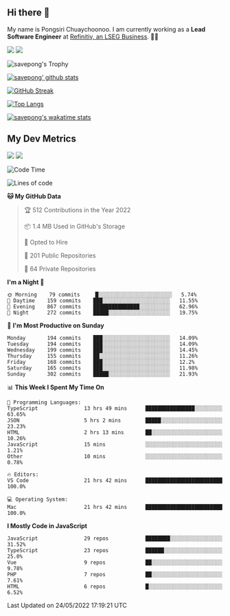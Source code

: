 ## Hi there 👋

My name is Pongsiri Chuaychoonoo. I am currently working as a **Lead Software Engineer** at [Refinitiv, an LSEG Business](https://www.refinitiv.com). 👨‍💻

[<img src="https://img.shields.io/badge/savepong.com-%230077B5.svg?&style=for-the-badge&color=81e6d9" />](https://savepong.com)
[<img src="https://img.shields.io/badge/linkedin-%230077B5.svg?&style=for-the-badge&logo=linkedin&logoColor=white" />](https://www.linkedin.com/in/savepong)

![savepong's Trophy](https://github-profile-trophy.vercel.app/?username=savepong&theme=flat&rank=SECRET,SSS,SS,S,AAA,AA,A&margin-w=15&no-bg=true&no-frame=true)

[![savepong' github stats](https://github-readme-stats.vercel.app/api?username=savepong&show_icons=true&count_private=true&theme=gotham&hide_border=true&bg_color=00000000&text_color=768390FF)](https://savepong.com/posts/stats)

[![GitHub Streak](https://github-readme-streak-stats.herokuapp.com?user=savepong&theme=gotham&hide_border=true&background=00000000&dates=768390FF)](https://savepong.com/posts/stats)

[![Top Langs](https://github-readme-stats.vercel.app/api/top-langs/?username=savepong&layout=compact&langs_count=10&theme=gotham&hide_border=true&bg_color=00000000&text_color=768390FF)](https://savepong.com/posts/stats)

[![savepong's wakatime stats](https://github-readme-stats.vercel.app/api/wakatime?username=@savepong&layout=default&theme=gotham&hide_border=true&bg_color=00000000&text_color=768390FF)](https://savepong.com/posts/stats)

## My Dev Metrics

[![](https://komarev.com/ghpvc/?username=savepong&color=blue&label=Profile%20Views)](https://github.com/savepong)
[![](https://img.shields.io/github/followers/savepong?label=GitHub%20Followers)](https://github.com/savepong)

<!--START_SECTION:waka-->
![Code Time](http://img.shields.io/badge/Code%20Time-0%20secs-blue)

![Lines of code](https://img.shields.io/badge/From%20Hello%20World%20I%27ve%20Written-4%20Million%20lines%20of%20code-blue)

**🐱 My GitHub Data** 

> 🏆 512 Contributions in the Year 2022
 > 
> 📦 1.4 MB Used in GitHub's Storage 
 > 
> 💼 Opted to Hire
 > 
> 📜 201 Public Repositories 
 > 
> 🔑 64 Private Repositories  
 > 
**I'm a Night 🦉** 

```text
🌞 Morning    79 commits     █░░░░░░░░░░░░░░░░░░░░░░░░   5.74% 
🌆 Daytime    159 commits    ███░░░░░░░░░░░░░░░░░░░░░░   11.55% 
🌃 Evening    867 commits    ███████████████░░░░░░░░░░   62.96% 
🌙 Night      272 commits    █████░░░░░░░░░░░░░░░░░░░░   19.75%

```
📅 **I'm Most Productive on Sunday** 

```text
Monday       194 commits    ███░░░░░░░░░░░░░░░░░░░░░░   14.09% 
Tuesday      194 commits    ███░░░░░░░░░░░░░░░░░░░░░░   14.09% 
Wednesday    199 commits    ███░░░░░░░░░░░░░░░░░░░░░░   14.45% 
Thursday     155 commits    ██░░░░░░░░░░░░░░░░░░░░░░░   11.26% 
Friday       168 commits    ███░░░░░░░░░░░░░░░░░░░░░░   12.2% 
Saturday     165 commits    ███░░░░░░░░░░░░░░░░░░░░░░   11.98% 
Sunday       302 commits    █████░░░░░░░░░░░░░░░░░░░░   21.93%

```


📊 **This Week I Spent My Time On** 

```text
💬 Programming Languages: 
TypeScript               13 hrs 49 mins      ████████████████░░░░░░░░░   63.65% 
JSON                     5 hrs 2 mins        █████░░░░░░░░░░░░░░░░░░░░   23.23% 
HTML                     2 hrs 13 mins       ██░░░░░░░░░░░░░░░░░░░░░░░   10.26% 
JavaScript               15 mins             ░░░░░░░░░░░░░░░░░░░░░░░░░   1.21% 
Other                    10 mins             ░░░░░░░░░░░░░░░░░░░░░░░░░   0.78%

🔥 Editors: 
VS Code                  21 hrs 42 mins      █████████████████████████   100.0%

💻 Operating System: 
Mac                      21 hrs 42 mins      █████████████████████████   100.0%

```

**I Mostly Code in JavaScript** 

```text
JavaScript               29 repos            ████████░░░░░░░░░░░░░░░░░   31.52% 
TypeScript               23 repos            ██████░░░░░░░░░░░░░░░░░░░   25.0% 
Vue                      9 repos             ██░░░░░░░░░░░░░░░░░░░░░░░   9.78% 
PHP                      7 repos             ██░░░░░░░░░░░░░░░░░░░░░░░   7.61% 
HTML                     6 repos             █░░░░░░░░░░░░░░░░░░░░░░░░   6.52%

```



 Last Updated on 24/05/2022 17:19:21 UTC
<!--END_SECTION:waka-->

<!--
**savepong/savepong** is a ✨ _special_ ✨ repository because its `README.md` (this file) appears on your GitHub profile.

Here are some ideas to get you started:

- 🔭 I’m currently working on WebComponents and TypeScript.
- 🌱 I’m currently learning ...
- 👯 I’m looking to collaborate on ...
- 🤔 I’m looking for help with ...
- 💬 Ask me about ...
- 📫 How to reach me: ...
- 😄 Pronouns: ...
- ⚡ Fun fact: ...
-->
